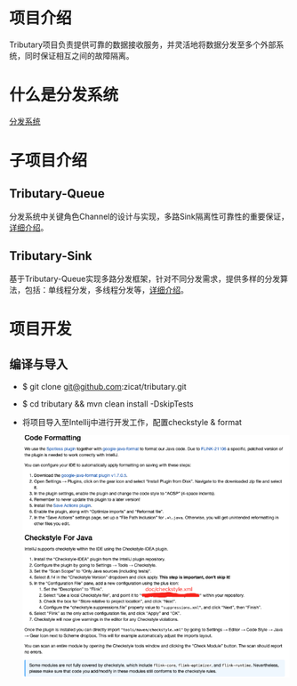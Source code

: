 # 项目介绍

Tributary项目负责提供可靠的数据接收服务，并灵活地将数据分发至多个外部系统，同时保证相互之间的故障隔离。


# 什么是分发系统

[分发系统](doc/what_is_dispatcher.md)

# 子项目介绍

## Tributary-Queue

分发系统中关键角色Channel的设计与实现，多路Sink隔离性可靠性的重要保证，[详细介绍](tributary-queue)。

## Tributary-Sink

基于Tributary-Queue实现多路分发框架，针对不同分发需求，提供多样的分发算法，包括：单线程分发，多线程分发等，[详细介绍](tributary-sink)。

# 项目开发

## 编译与导入
- $ git clone git@github.com:zicat/tributary.git
- $ cd tributary && mvn clean install -DskipTests
- 将项目导入至Intellij中进行开发工作，配置checkstyle & format

    ![image](doc/picture/checkstyle.png)


